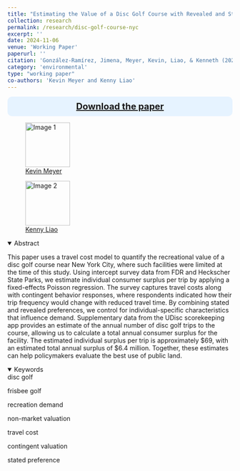 ```yaml
---
title: "Estimating the Value of a Disc Golf Course with Revealed and Stated Preferences"
collection: research
permalink: /research/disc-golf-course-nyc
excerpt: ''
date: 2024-11-06
venue: 'Working Paper'
paperurl: ''
citation: 'González-Ramírez, Jimena, Meyer, Kevin, Liao, & Kenneth (2024). &quot;An Estimating the Value of a Disc Golf Course with Revealed and Stated Preferences.&quot; <i> Working Paper</i>.'
category: 'environmental'
type: "working paper"
co-authors: 'Kevin Meyer and Kenny Liao'
---
```


<!-- Google tag (gtag.js) -->
<script async src="https://www.googletagmanager.com/gtag/js?id=G-Q95WSVMDNZ"></script>
<script>
  window.dataLayer = window.dataLayer || [];
  function gtag(){dataLayer.push(arguments);}
  gtag('js', new Date());

  gtag('config', 'G-Q95WSVMDNZ');
</script>

<div style="background-color: #e6f3ff; padding: 10px; padding-left:10px; border-radius: 10px; text-align: center; font-weight: bold; font-size: 20px; color = #003366;"> 
<a href="http://jimegon.github.io/files/GonzalezRamirez_CV.pdf" target="_blank">Download the paper</a> 
</div>

<body>
<div class="image-container">
        <figure>
            <img src="/images/co-authors/kevin_meyer.png" alt="Image 1" width="100" height="auto">
            <figcaption><a href="https://www.kmmeyer.com/" target="_blank">Kevin Meyer</a></figcaption>
        </figure>
        <figure>
            <img src="/images/co-authors/kenny_liao.png" alt="Image 2" width="100" height="auto">
            <figcaption><a href="https://kenneth-liao.com/" target="_blank">Kenny Liao</a></figcaption>
        </figure>
        <!-- Add more images as needed -->
    </div>
</body>


<details open>
<summary>
Abstract
</summary>

<p>
This paper uses a travel cost model to quantify the recreational value of a disc golf course near New York City, where such facilities were limited at the time of this study. Using intercept survey data from FDR and Heckscher State Parks, we estimate individual consumer surplus per trip by applying a fixed-effects Poisson regression. The survey captures travel costs along with contingent behavior responses, where respondents indicated how their trip frequency would change with reduced travel time. By combining stated and revealed preferences, we control for individual-specific characteristics that influence demand. Supplementary data from the UDisc scorekeeping app provides an estimate of the annual number of disc golf trips to the course, allowing us to calculate a total annual consumer surplus for the facility. The estimated individual surplus per trip is approximately $69, with an estimated total annual surplus of $6.4 million. Together, these estimates can help policymakers evaluate the best use of public land.
</p>

</details>

<details open>
<summary>
Keywords
</summary>
disc golf <br>

frisbee golf <br>

recreation demand <br>

non-market valuation <br> 

travel cost <br> 

contingent valuation <br> 

stated preference <br>

</details>


